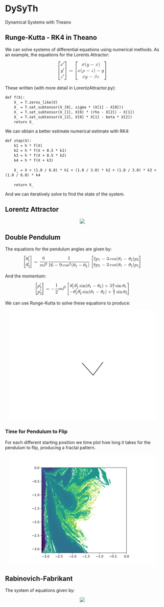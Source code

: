 # DySyTh
Dynamical Systems with Theano

## Runge-Kutta - RK4 in Theano
We can solve systems of differential equations using numerical methods. As an example, the equations for the Lorents Attractor:
<p align="center">
  <img src="https://github.com/JamesUnicomb/DySyTh/blob/master/LorenzAttractor/LorenzEquations.gif"
  height="60" />
</p>

These written (with more detail in LorentzAttractor.py):
```
def f(X):
    X_ = T.zeros_like(X)
    X_ = T.set_subtensor(X_[0], sigma * (X[1] - X[0]))
    X_ = T.set_subtensor(X_[1], X[0] * (rho - X[2]) - X[1])
    X_ = T.set_subtensor(X_[2], X[0] * X[1] - beta * X[2])
    return X_
```

We can obtain a better estimate numerical estimate with RK4:
```
def step(X):
    k1 = h * f(X)
    k2 = h * f(X + 0.5 * k1)
    k3 = h * f(X + 0.5 * k2)
    k4 = h * f(X + k3)

    X_ = X + (1.0 / 6.0) * k1 + (1.0 / 3.0) * k2 + (1.0 / 3.0) * k3 + (1.0 / 6.0) * k4

    return X_
```

And we can iteratively solve to find the state of the system.

## Lorentz Attractor
<p align="center">
  <img src="https://github.com/JamesUnicomb/DySyTh/blob/master/LorenzAttractor/LorenzAttractor.gif" width="640" />
</p>


## Double Pendulum
The equations for the pendulum angles are given by:
<p align="center">
  <img src="https://github.com/JamesUnicomb/DySyTh/blob/master/DoublePendulum/DoublePendulumEquations1.gif" height="40"/>
</p>

And the momentum:
<p align="center">
  <img src="https://github.com/JamesUnicomb/DySyTh/blob/master/DoublePendulum/DoublePendulumEquations2.gif" height="40"/>
</p>

We can use Runge-Kutta to solve these equations to produce:
<p align="center">
  <img src="https://github.com/JamesUnicomb/DySyTh/blob/master/DoublePendulum/DoublePendulum.gif" width="480" />
</p>


### Time for Pendulum to Flip

For each different starting position we time plot how long it takes for the pendulum to flip, producing a fractal pattern.
<p align="center">
  <img src="https://github.com/JamesUnicomb/DySyTh/blob/master/DoublePendulum/TimeToFlip.png" width="480" />
</p>


## Rabinovich-Fabrikant

The system of equations given by:


<p align="center">
  <img src="https://github.com/JamesUnicomb/DySyTh/blob/master/RabinovichFabrikant/RabinovichFabrikant.png" width="480" />
</p>

